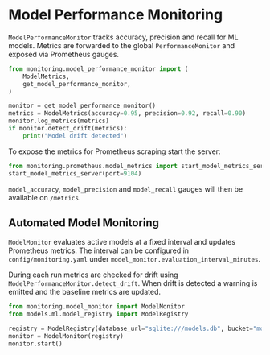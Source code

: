 # Model Performance Monitoring

`ModelPerformanceMonitor` tracks accuracy, precision and recall for ML models.
Metrics are forwarded to the global `PerformanceMonitor` and exposed via
Prometheus gauges.

```python
from monitoring.model_performance_monitor import (
    ModelMetrics,
    get_model_performance_monitor,
)

monitor = get_model_performance_monitor()
metrics = ModelMetrics(accuracy=0.95, precision=0.92, recall=0.90)
monitor.log_metrics(metrics)
if monitor.detect_drift(metrics):
    print("Model drift detected")
```

To expose the metrics for Prometheus scraping start the server:

```python
from monitoring.prometheus.model_metrics import start_model_metrics_server
start_model_metrics_server(port=9104)
```

`model_accuracy`, `model_precision` and `model_recall` gauges will then be
available on `/metrics`.

## Automated Model Monitoring

`ModelMonitor` evaluates active models at a fixed interval and updates Prometheus metrics.
The interval can be configured in `config/monitoring.yaml` under `model_monitor.evaluation_interval_minutes`.

During each run metrics are checked for drift using `ModelPerformanceMonitor.detect_drift`.
When drift is detected a warning is emitted and the baseline metrics are updated.

```python
from monitoring.model_monitor import ModelMonitor
from models.ml.model_registry import ModelRegistry

registry = ModelRegistry(database_url="sqlite:///models.db", bucket="models")
monitor = ModelMonitor(registry)
monitor.start()
```
